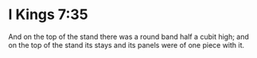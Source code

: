 # I Kings 7:35

And on the top of the stand there was a round band half a cubit high; and on the top of the stand its stays and its panels were of one piece with it.
